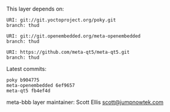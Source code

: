 This layer depends on:

    URI: git://git.yoctoproject.org/poky.git
    branch: thud

    URI: git://git.openembedded.org/meta-openembedded
    branch: thud

    URI: https://github.com/meta-qt5/meta-qt5.git
    branch: thud

Latest commits:

    poky b904775
    meta-openembedded 6ef9657
    meta-qt5 fb4ef4d


meta-bbb layer maintainer: Scott Ellis <scott@jumpnowtek.com>
